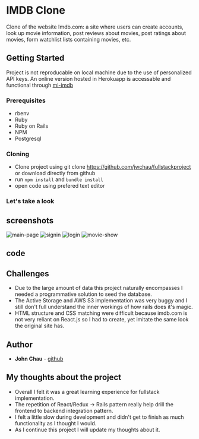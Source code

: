 # IMDB Clone

Clone of the website Imdb.com: a site where users can create accounts, look up movie information, post reviews about movies, post ratings about movies, form watchlist lists containing movies, etc.

## Getting Started

Project is not reproducable on local machine due to the use of personalized API keys. An online version hosted in Herokuapp is accessable and functional through [mi-imdb](http://mi-imdb.herokuapp.com)

### Prerequisites

* rbenv
* Ruby
* Ruby on Rails
* NPM
* Postgresql

### Cloning

* Clone project using git clone https://github.com/jwchau/fullstackproject or download directly from github
* run `npm install` and `bundle install`
* open code using prefered text editor

### Let's take a look

## screenshots
![main-page](https://github.com/jwchau/imdb-clone/blob/master/github_readme/main-page.png)
![signin](https://github.com/jwchau/imdb-clone/blob/master/github_readme/signin.png)
![login](https://github.com/jwchau/imdb-clone/blob/master/github_readme/login.png)
![movie-show](https://github.com/jwchau/imdb-clone/blob/master/github_readme/movie-show.png)

## code


## Challenges

* Due to the large amount of data this project naturally encompasses I needed a programmative solution to seed the database.
* The Active Storage and AWS S3 implementation was very buggy and I still don't full understand the inner workings of how rails does it's magic.
* HTML structure and CSS matching were difficult because imdb.com is not very reliant on React.js so I had to create, yet imitate the same look the original site has.

## Author

* **John Chau** - [github](https://github.com/jwchau)

## My thoughts about the project

* Overall I felt it was a great learning experience for fullstack implementation.
* The repetition of React/Redux -> Rails pattern really help drill the frontend to backend integration pattern.
* I felt a little slow during development and didn't get to finish as much functionality as I thought I would.
* As I continue this project I will update my thoughts about it.

